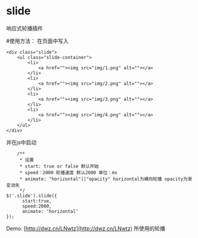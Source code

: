 # slide
响应式轮播插件

#使用方法： 
在页面中写入  

  ````
  <div class="slide">    
      <ul class="slide-container">    
          <li>    
              <a href=""><img src="img/1.png" alt=""></a>  
          </li>    
          <li>    
              <a href=""><img src="img/2.png" alt=""></a>  
          </li>    
          <li>    
              <a href=""><img src="img/3.png" alt=""></a>  
          </li>   
          <li>  
              <a href=""><img src="img/4.png" alt=""></a>  
          </li>  
      </ul>  
  </div>
  ````  
并在js中启动

        /**
		 * 设置
		 * start: true or false 默认开始
		 * speed：2000 轮播速度 默认2000 单位：ms
		 * animate: "horizontal"||"opacity" horizontal为横向轮播 opacity为渐变消失
		 */
    $('.slide').slide({
          start:true,
          speed:2000,
          animate: 'horizontal'
    });  
Demo: [http://dwz.cn/LNwtz](http://dwz.cn/LNwtz)   所使用的轮播
